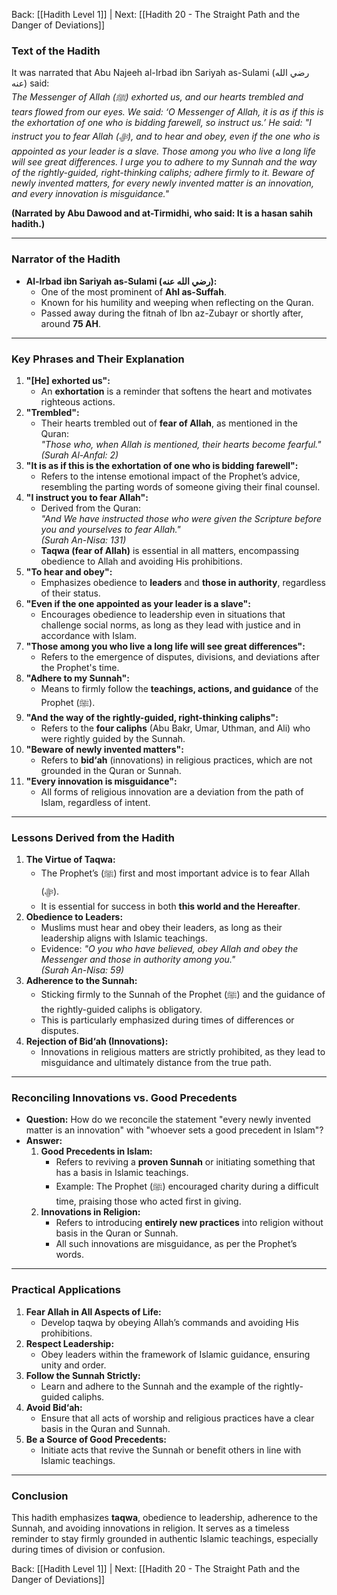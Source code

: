 Back: [[Hadith Level 1]] | Next: [[Hadith 20 - The Straight Path and the Danger of Deviations]]

### Text of the Hadith
It was narrated that Abu Najeeh al-Irbad ibn Sariyah as-Sulami (رضي الله عنه) said:  
*The Messenger of Allah (ﷺ) exhorted us, and our hearts trembled and tears flowed from our eyes. We said: ‘O Messenger of Allah, it is as if this is the exhortation of one who is bidding farewell, so instruct us.’ He said: "I instruct you to fear Allah (ﷻ), and to hear and obey, even if the one who is appointed as your leader is a slave. Those among you who live a long life will see great differences. I urge you to adhere to my Sunnah and the way of the rightly-guided, right-thinking caliphs; adhere firmly to it. Beware of newly invented matters, for every newly invented matter is an innovation, and every innovation is misguidance."*  
 
**(Narrated by Abu Dawood and at-Tirmidhi, who said: It is a hasan sahih hadith.)**

---

### Narrator of the Hadith
- **Al-Irbad ibn Sariyah as-Sulami (رضي الله عنه):**
  - One of the most prominent of **Ahl as-Suffah**.
  - Known for his humility and weeping when reflecting on the Quran.
  - Passed away during the fitnah of Ibn az-Zubayr or shortly after, around **75 AH**.

---

### Key Phrases and Their Explanation
1. **"[He] exhorted us":**
   - An **exhortation** is a reminder that softens the heart and motivates righteous actions.
2. **"Trembled":**
   - Their hearts trembled out of **fear of Allah**, as mentioned in the Quran:  
     *"Those who, when Allah is mentioned, their hearts become fearful."*  
     *(Surah Al-Anfal: 2)*  
3. **"It is as if this is the exhortation of one who is bidding farewell":**
   - Refers to the intense emotional impact of the Prophet’s advice, resembling the parting words of someone giving their final counsel.
4. **"I instruct you to fear Allah":**
   - Derived from the Quran:  
     *"And We have instructed those who were given the Scripture before you and yourselves to fear Allah."*  
     *(Surah An-Nisa: 131)*  
   - **Taqwa (fear of Allah)** is essential in all matters, encompassing obedience to Allah and avoiding His prohibitions.
5. **"To hear and obey":**
   - Emphasizes obedience to **leaders** and **those in authority**, regardless of their status.
6. **"Even if the one appointed as your leader is a slave":**
   - Encourages obedience to leadership even in situations that challenge social norms, as long as they lead with justice and in accordance with Islam.
7. **"Those among you who live a long life will see great differences":**
   - Refers to the emergence of disputes, divisions, and deviations after the Prophet's time.
8. **"Adhere to my Sunnah":**
   - Means to firmly follow the **teachings, actions, and guidance** of the Prophet (ﷺ).
9. **"And the way of the rightly-guided, right-thinking caliphs":**
   - Refers to the **four caliphs** (Abu Bakr, Umar, Uthman, and Ali) who were rightly guided by the Sunnah.
10. **"Beware of newly invented matters":**
    - Refers to **bid‘ah** (innovations) in religious practices, which are not grounded in the Quran or Sunnah.
11. **"Every innovation is misguidance":**
    - All forms of religious innovation are a deviation from the path of Islam, regardless of intent.

---

### Lessons Derived from the Hadith
1. **The Virtue of Taqwa:**
   - The Prophet’s (ﷺ) first and most important advice is to fear Allah (ﷻ).
   - It is essential for success in both **this world and the Hereafter**.
2. **Obedience to Leaders:**
   - Muslims must hear and obey their leaders, as long as their leadership aligns with Islamic teachings.  
   - Evidence: *"O you who have believed, obey Allah and obey the Messenger and those in authority among you."*  
     *(Surah An-Nisa: 59)*
3. **Adherence to the Sunnah:**
   - Sticking firmly to the Sunnah of the Prophet (ﷺ) and the guidance of the rightly-guided caliphs is obligatory.
   - This is particularly emphasized during times of differences or disputes.
4. **Rejection of Bid‘ah (Innovations):**
   - Innovations in religious matters are strictly prohibited, as they lead to misguidance and ultimately distance from the true path.

---

### Reconciling Innovations vs. Good Precedents
- **Question:** How do we reconcile the statement "every newly invented matter is an innovation" with "whoever sets a good precedent in Islam"?  
- **Answer:**  
  1. **Good Precedents in Islam:**
     - Refers to reviving a **proven Sunnah** or initiating something that has a basis in Islamic teachings.
     - Example: The Prophet (ﷺ) encouraged charity during a difficult time, praising those who acted first in giving.
  2. **Innovations in Religion:**
     - Refers to introducing **entirely new practices** into religion without basis in the Quran or Sunnah.
     - All such innovations are misguidance, as per the Prophet’s words.

---

### Practical Applications
1. **Fear Allah in All Aspects of Life:**
   - Develop taqwa by obeying Allah’s commands and avoiding His prohibitions.
2. **Respect Leadership:**
   - Obey leaders within the framework of Islamic guidance, ensuring unity and order.
3. **Follow the Sunnah Strictly:**
   - Learn and adhere to the Sunnah and the example of the rightly-guided caliphs.
4. **Avoid Bid‘ah:**
   - Ensure that all acts of worship and religious practices have a clear basis in the Quran and Sunnah.
5. **Be a Source of Good Precedents:**
   - Initiate acts that revive the Sunnah or benefit others in line with Islamic teachings.

---

### Conclusion
This hadith emphasizes **taqwa**, obedience to leadership, adherence to the Sunnah, and avoiding innovations in religion. It serves as a timeless reminder to stay firmly grounded in authentic Islamic teachings, especially during times of division or confusion.

Back: [[Hadith Level 1]] | Next: [[Hadith 20 - The Straight Path and the Danger of Deviations]]